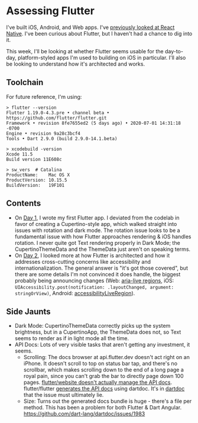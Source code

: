 # Assessing Flutter
I've built iOS, Android, and Web apps.
I've [previously looked at React Native](https://github.com/jeremy-w/nerdcamp-react-native-201712).
I've been curious about Flutter, but I haven't had a chance to dig into it.

This week, I'll be looking at whether Flutter seems usable for the day-to-day,
platform-styled apps I'm used to building on iOS in particular.
I'll also be looking to understand how it's architected and works.

## Toolchain
For future reference, I'm using:

```
> flutter --version
Flutter 1.19.0-4.3.pre • channel beta • https://github.com/flutter/flutter.git
Framework • revision 8fe7655ed2 (5 days ago) • 2020-07-01 14:31:18 -0700
Engine • revision 9a28c3bcf4
Tools • Dart 2.9.0 (build 2.9.0-14.1.beta)

> xcodebuild -version
Xcode 11.5
Build version 11E608c

> sw_vers  # Catalina
ProductName:	Mac OS X
ProductVersion:	10.15.5
BuildVersion:	19F101
```

## Contents
- On [Day 1](./Day1.md), I wrote my first Flutter app.
  I deviated from the codelab in favor of creating a Cupertino-style app, which walked straight into issues with rotation and dark mode.
  The rotation issue looks to be a fundamental issue with how Flutter approaches rendering & iOS handles rotation.
  I never quite got Text rendering properly in Dark Mode; the CupertinoThemeData and the ThemeData just aren't on speaking terms.
- On [Day 2](./Day2.md), I looked more at how Flutter is architected and how it addresses cross-cutting concerns like accessibility and internationalization. The general answer is "it's got those covered", but there are some details I'm not convinced it does handle, the biggest probably being announcing changes (Web: [aria-live regions](https://developer.mozilla.org/en-US/docs/Web/Accessibility/ARIA/ARIA_Live_Regions), iOS: `UIAccessibility.post(notification: .layoutChanged, argument: stringOrView)`, Android: [accessibilityLiveRegion](https://codelabs.developers.google.com/codelabs/basic-android-accessibility/#6)).

## Side Jaunts
- Dark Mode: CupertinoThemeData correctly picks up the system brightness, but in a CupertinoApp, the ThemeData does not, so Text seems to render as if in light mode all the time.
- API Docs: Lots of very visible tasks that aren't getting any investment, it seems.
    - Scrolling: The docs browser at api.flutter.dev doesn't act right on an iPhone. It doesn't scroll to top on status bar tap, and there's no scrollbar, which makes scrolling down to the end of a long page a royal pain, since you can't grab the bar to directly page down 100 pages. [flutter/website doesn't actually manage the API docs](https://github.com/flutter/website/issues/3362#issuecomment-567138709). flutter/flutter [generates the API docs](https://github.com/flutter/flutter/blob/master/dev/tools/dartdoc.dart) using dartdoc. It's in [dartdoc](https://github.com/dart-lang/dartdoc) that the issue must ultimately lie.
    - Size: Turns out the generated docs bundle is huge - there's a file per method. This has been a problem for both Flutter & Dart Angular. https://github.com/dart-lang/dartdoc/issues/1983
